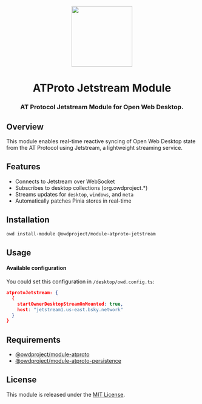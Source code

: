 <p align="center">
  <img width="160" height="160" src="https://avatars.githubusercontent.com/u/201536780?s=160&v=4" />
</p>
<h1 align="center">ATProto Jetstream Module</h1>
<h3 align="center">
  AT Protocol Jetstream Module for Open Web Desktop.
</h3>

## Overview

This module enables real-time reactive syncing of Open Web Desktop state
from the AT Protocol using Jetstream, a lightweight streaming service.

## Features

- Connects to Jetstream over WebSocket
- Subscribes to desktop collections (org.owdproject.\*)
- Streams updates for `desktop`, `windows`, and `meta`
- Automatically patches Pinia stores in real-time

## Installation

```bash
owd install-module @owdproject/module-atproto-jetstream
```

## Usage

#### Available configuration

You could set this configuration in `/desktop/owd.config.ts`:

```json
atprotoJetstream: {
  {
    startOwnerDesktopStreamOnMounted: true,
    host: "jetstream1.us-east.bsky.network"
  }
}
```

## Requirements

- [@owdproject/module-atproto](https://github.com/atproto-os/module-atproto)
- [@owdproject/module-atproto-persistence](https://github.com/atproto-os/module-atproto-persistence)

## License

This module is released under the [MIT License](LICENSE).
